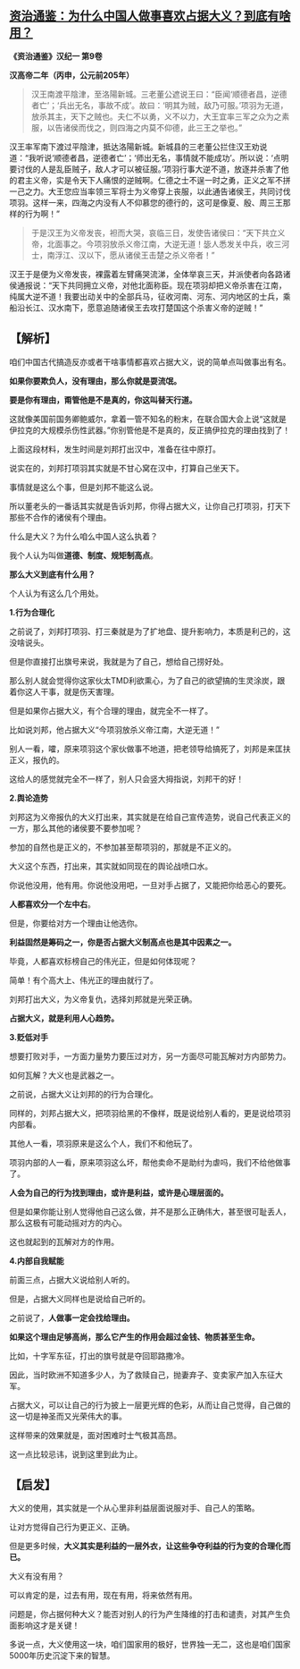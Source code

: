 ## [资治通鉴：为什么中国人做事喜欢占据大义？到底有啥用？](https://zhuanlan.zhihu.com/p/263801194)

**《资治通鉴》汉纪一  第9卷**

**汉高帝二年（丙申，公元前205年）**



> 汉王南渡平陰津，至洛陽新城。三老董公遮说王曰：“臣闻‘顺德者昌，逆德者亡’；‘兵出无名，事故不成’。故曰：‘明其为贼，敌乃可服。’项羽为无道，放杀其主，天下之贼也。夫仁不以勇，义不以力，大王宜率三军之众为之素服，以告诸侯而伐之，则四海之内莫不仰德，此三王之举也。”

汉王率军南下渡过平陰津，抵达洛陽新城。新城县的三老董公拦住汉王劝说道：“我听说‘顺德者昌，逆德者亡’；‘师出无名，事情就不能成功’。所以说：‘点明要讨伐的人是乱臣贼子，敌人才可以被征服。’项羽行事大逆不道，放逐并杀害了他的君主义帝，实是令天下人痛恨的逆贼啊。仁德之士不逞一时之勇，正义之军不拼一己之力。大王您应当率领三军将士为义帝穿上丧服，以此通告诸侯王，共同讨伐项羽。这样一来，四海之内没有人不仰慕您的德行的，这可是像夏、殷、周三王那样的行为啊！”



> 于是汉王为义帝发丧，袒而大哭，哀临三日，发使告诸侯曰：“天下共立义帝，北面事之。今项羽放杀义帝江南，大逆无道！毖人悉发关中兵，收三河士，南浮江、汉以下，愿从诸侯王击楚之杀义帝者！”

汉王于是便为义帝发丧，裸露着左臂痛哭流涕，全体举哀三天，并派使者向各路诸侯通报说：“天下共同拥立义帝，对他北面称臣。现在项羽却把义帝杀害在江南，纯属大逆不道！我要出动关中的全部兵马，征收河南、河东、河内地区的士兵，乘船沿长江、汉水南下，愿意追随诸侯王去攻打楚国这个杀害义帝的逆贼！”

## **【解析】**

咱们中国古代搞造反亦或者干啥事情都喜欢占据大义，说的简单点叫做事出有名。

**如果你要欺负人，没有理由，那么你就是耍流氓。**

**要是你有理由，甭管他是不是真的，你这叫替天行道。**

这就像美国前国务卿鲍威尔，拿着一管不知名的粉末，在联合国大会上说“这就是伊拉克的大规模杀伤性武器。”你别管他是不是真的，反正搞伊拉克的理由找到了！

上面这段材料，发生时间是刘邦打出汉中，准备在往中原打。

说实在的，刘邦打项羽其实就是不甘心窝在汉中，打算自己坐天下。

事情就是这么个事，但是刘邦不能这么说。

所以董老头的一番话其实就是告诉刘邦，你得占据大义，让你自己打项羽，打天下那些不合作的诸侯有个理由。

什么是大义？为什么咱么中国人这么执着？

我个人认为叫做**道德、制度、规矩制高点**。

**那么大义到底有什么用？** 





个人认为有这么几个用处。

**1.行为合理化**

之前说了，刘邦打项羽、打三秦就是为了扩地盘、提升影响力，本质是利己的，这没啥说头。

但是你直接打出旗号来说，我就是为了自己，想给自己捞好处。

那么别人就会觉得你这家伙太TMD利欲熏心，为了自己的欲望搞的生灵涂炭，跟着你这人干事，就是伤天害理。

但是如果你占据大义，有个合理的理由，就完全不一样了。

比如说刘邦，他占据大义“今项羽放杀义帝江南，大逆无道！”

别人一看，嚯，原来项羽这个家伙做事不地道，把老领导给搞死了，刘邦是来匡扶正义，报仇的。

这给人的感觉就完全不一样了，别人只会竖大拇指说，刘邦干的好！

**2.舆论造势**

刘邦这为义帝报仇的大义打出来，其实就是在给自己宣传造势，说自己代表正义的一方，那么其他的诸侯要不要参加呢？

参加的自然也是正义的，不参加甚至帮项羽的，那就是不正义的。

大义这个东西，打出来，其实就如同现在的舆论战喷口水。

你说他没用，他有用。你说他没用吧，一旦对手占据了，又能把你给恶心的要死。

**人都喜欢分一个左中右**。

但是，你要给对方一个理由让他选你。

**利益固然是筹码之一，你是否占据大义制高点也是其中因素之一。**

毕竟，人都喜欢标榜自己的伟光正，但是如何体现呢？

简单！有个高大上、伟光正的理由就行了。

刘邦打出大义，为义帝复仇，选择刘邦就是光荣正确。

**占据大义，就是利用人心趋势。**

**3.贬低对手**

想要打败对手，一方面力量势力要压过对方，另一方面尽可能瓦解对方内部势力。

如何瓦解？大义也是武器之一。

之前说，占据大义让刘邦的的行为合理化。

同样的，刘邦占据大义，把项羽给黑的不像样，既是说给别人看的，更是说给项羽内部看。

其他人一看，项羽原来是这么个人，我们不和他玩了。

项羽内部的人一看，原来项羽这么坏，帮他卖命不是助纣为虐吗，我们不给他做事了。

**人会为自己的行为找到理由，或许是利益，或许是心理层面的。**

但是如果你能让别人觉得他自己这么做，并不是那么正确伟大，甚至很可耻丢人，那么这极有可能动摇对方的内心。

这也就起到的瓦解对方的作用。

**4.内部自我赋能**

前面三点，占据大义说给别人听的。

但是，占据大义同样也是说给自己听的。

之前说了，**人做事一定会找给理由。**

**如果这个理由足够高尚，那么它产生的作用会超过金钱、物质甚至生命。**

比如，十字军东征，打出的旗号就是夺回耶路撒冷。

因此，当时欧洲不知道多少人，为了救赎自己，抛妻弃子、变卖家产加入东征大军。

占据大义，可以让自己的行为披上一层更光辉的色彩，从而让自己觉得，自己做的这一切是神圣而又光荣伟大的事。

这样带来的效果就是，面对困难时士气极其高昂。

这一点比较忌讳，说到这里到此为止。

## **【启发】**

大义的使用，其实就是一个从心里非利益层面说服对手、自己人的策略。



让对方觉得自己行为更正义、正确。



但是更多时候，**大义其实是利益的一层外衣，让这些争夺利益的行为变的合理化而已。**

大义有没有用？

可以肯定的是，过去有用，现在有用，将来依然有用。

问题是，你占据何种大义？能否对别人的行为产生降维的打击和谴责，对其产生负面影响这才是关键！

多说一点，大义使用这一块，咱们国家用的极好，世界独一无二，这也是咱们国家5000年历史沉淀下来的智慧。